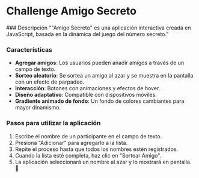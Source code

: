 <h1>Challenge Amigo Secreto</h1>
### Descripción 
""Amigo Secreto" es una aplicación interactiva creada en JavaScript, basada en la dinámica del juego del número secreto."

### Características
- **Agregar amigos**: Los usuarios pueden añadir amigos a través de un campo de texto.
- **Sorteo aleatorio**: Se sortea un amigo al azar y se muestra en la pantalla con un efecto de parpadeo.
- **Interacción**: Botones con animaciones y efectos de hover.
- **Diseño adaptativo**: Compatible con dispositivos móviles.
- **Gradiente animado de fondo**: Un fondo de colores cambiantes para mayor dinamismo.

### Pasos para utilizar la aplicación
1. Escribe el nombre de un participante en el campo de texto.
2. Presiona "Adicionar" para agregarlo a la lista.
3. Repite el proceso hasta que todos los nombres estén registrados.
4. Cuando la lista esté completa, haz clic en "Sortear Amigo".
5. La aplicación seleccionará un nombre al azar y lo mostrará en pantalla. 🎊
